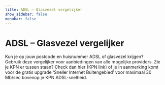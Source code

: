 ```yaml
---
title: ADSL – Glasvezel vergelijker
show_sidebar: false
menubar: false
---
```


# ADSL – Glasvezel vergelijker
Kun je op jouw postcode en huisnummer ADSL of glasvezel krijgen? Gebruik deze vergelijker voor aanbiedingen van alle mogelijke providers. Zie je KPN er tussen staan? Check dan hier (KPN link) of je in aanmerking komt voor de gratis upgrade ‘Sneller Internet Buitengebied’ voor maximaal 30 Mb/sec bovenop je KPN ADSL-snelheid. 

<script type="text/javascript" src="https://tools.daisycon.io/all-in-one/app.js"></script>
<div class="dc-tool dc-all-in-one-tool" data-config='{"mediaId":{"daisycon":241081,"xpartners":null},"language":"nl"}'></div>
